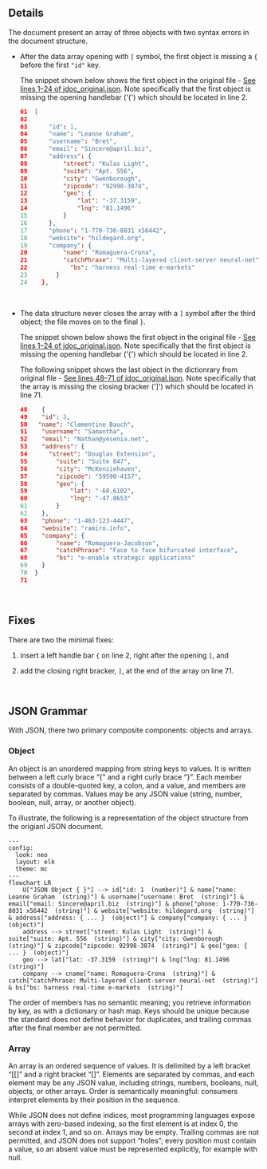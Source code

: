 ## Details

The document present an array of three objects with two syntax errors in the document structure. 

* After the data array opening with `[` symbol, the first object is missing a `{` before the first `"id"` key. 

    The snippet shown below shows the first object in the original file - [See lines 1–24 of jdoc_original.json](https://github.com/gcastill0/go-integration-playground/blob/main/tasks/task1-jsonfix/jdoc_original.json#L1-L24). Note specifically that the first object is missing the opening handlebar ('{') which should be located in line 2.

    ```json
    01  [
    02    
    03      "id": 1,
    04      "name": "Leanne Graham",
    05      "username": "Bret",
    06      "email": "Sincere@april.biz",
    07      "address": {
    08          "street": "Kulas Light",
    09          "suite": "Apt. 556",
    10          "city": "Gwenborough",
    11          "zipcode": "92998-3874",
    12          "geo": {
    13              "lat": "-37.3159",
    14              "lng": "81.1496"
    15          }
    16      },
    17      "phone": "1-770-736-8031 x56442",
    18      "website": "hildegard.org",
    19      "company": {
    20          "name": "Romaguera-Crona",
    21          "catchPhrase": "Multi-layered client-server neural-net",
    22            "bs": "harness real-time e-markets"
    23        }
    24    },
    ```

<br>

* The data structure never closes the array with a `]` symbol after the third object; the file moves on to the final `}`.

    The snippet shown below shows the first object in the original file - [See lines 1–24 of jdoc_original.json](https://github.com/gcastill0/go-integration-playground/blob/main/tasks/task1-jsonfix/jdoc_original.json#L1-24). Note specifically that the first object is missing the opening handlebar ('{') which should be located in line 2.

    The following snippet shows the last object in the dictionrary from original file - [See lines 48–71 of jdoc_original.json](https://github.com/gcastill0/go-integration-playground/blob/main/tasks/task1-jsonfix/jdoc_original.json#L48-L71). Note specifically that the array is missing the closing bracker (']') which should be located in line 71.

    ```json
    48    {
    49    "id": 3,
    50   "name": "Clementine Bauch",
    51    "username": "Samantha",
    52    "email": "Nathan@yesenia.net",
    53    "address": {
    54      "street": "Douglas Extension",
    55        "suite": "Suite 847",
    56        "city": "McKenziehaven",
    57        "zipcode": "59590-4157",
    58        "geo": {
    59            "lat": "-68.6102",
    60            "lng": "-47.0653"
    61        }
    62    },
    63    "phone": "1-463-123-4447",
    64    "website": "ramiro.info",
    65    "company": {
    66        "name": "Romaguera-Jacobson",
    67        "catchPhrase": "Face to face bifurcated interface",
    68        "bs": "e-enable strategic applications"
    69    }
    70  }
    71
    ```

<br>

## Fixes

There are two the minimal fixes: 

1. insert a left handle bar `{` on line 2, right after the opening `[`, and 

2. add the closing right bracker, `]`, at the end of the array on line 71.

<br>

## JSON Grammar

With JSON, there two primary composite components: objects and arrays.

### Object

An object is an unordered mapping from string keys to values. It is written between a left curly brace “{” and a right curly brace “}”. Each member consists of a double-quoted key, a colon, and a value, and members are separated by commas. Values may be any JSON value (string, number, boolean, null, array, or another object).

To illustrate, the following is a representation of the object structure from the origianl JSON document.

```mermaid
---
config:
  look: neo
  layout: elk
  theme: mc
---
flowchart LR
    U["JSON Object { }"] --> id["id: 1  (number)"] & name["name: Leanne Graham  (string)"] & username["username: Bret  (string)"] & email["email: Sincere@april.biz  (string)"] & phone["phone: 1-770-736-8031 x56442  (string)"] & website["website: hildegard.org  (string)"] & address["address: { ... }  (object)"] & company["company: { ... }  (object)"]
    address --> street["street: Kulas Light  (string)"] & suite["suite: Apt. 556  (string)"] & city["city: Gwenborough  (string)"] & zipcode["zipcode: 92998-3874  (string)"] & geo["geo: { ... }  (object)"]
    geo --> lat["lat: -37.3159  (string)"] & lng["lng: 81.1496  (string)"]
    company --> cname["name: Romaguera-Crona  (string)"] & catch["catchPhrase: Multi-layered client-server neural-net  (string)"] & bs["bs: harness real-time e-markets  (string)"]
```

The order of members has no semantic meaning; you retrieve information by key, as with a dictionary or hash map. Keys should be unique because the standard does not define behavior for duplicates, and trailing commas after the final member are not permitted.


### Array

An array is an ordered sequence of values. It is delimited by a left bracket “[[]” and a right bracket “[]”. Elements are separated by commas, and each element may be any JSON value, including strings, numbers, booleans, null, objects, or other arrays. Order is semantically meaningful: consumers interpret elements by their position in the sequence. 

While JSON does not define indices, most programming languages expose arrays with zero-based indexing, so the first element is at index 0, the second at index 1, and so on. Arrays may be empty. Trailing commas are not permitted, and JSON does not support “holes”; every position must contain a value, so an absent value must be represented explicitly, for example with null.
